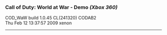 ### Call of Duty: World at War - Demo _(Xbox 360)_
COD_WaW build 1.0.45 CL(241320) CODAB2  
Thu Feb 12 13:37:57 2009 xenon  

---